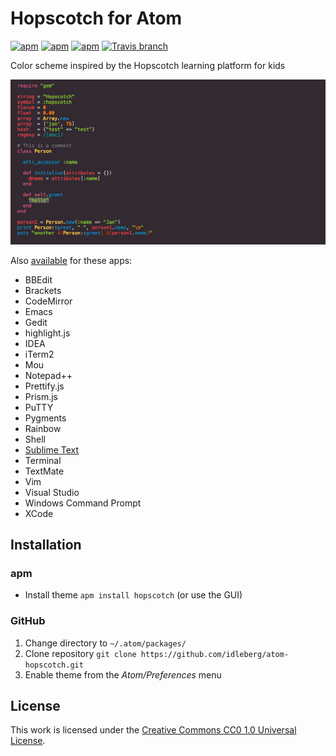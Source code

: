 # Hopscotch for Atom

[![apm](https://img.shields.io/apm/l/hopscotch.svg?style=flat-square)](https://atom.io/themes/hopscotch)
[![apm](https://img.shields.io/apm/v/hopscotch.svg?style=flat-square)](https://atom.io/packages/hopscotch)
[![apm](https://img.shields.io/apm/dm/hopscotch.svg?style=flat-square)](https://atom.io/packages/hopscotch)
[![Travis branch](https://img.shields.io/travis/idleberg/atom-hopscotch/master.svg?style=flat-square)](https://travis-ci.org/idleberg/atom-hopscotch)

Color scheme inspired by the Hopscotch learning platform for kids 

![Screenshot](https://raw.githubusercontent.com/idleberg/atom-hopscotch/master/preview.png)

Also [available](https://github.com/idleberg/Hopscotch) for these apps:

* BBEdit
* Brackets
* CodeMirror
* Emacs
* Gedit
* highlight.js
* IDEA
* iTerm2
* Mou
* Notepad++
* Prettify.js
* Prism.js
* PuTTY
* Pygments
* Rainbow
* Shell
* [Sublime Text](https://packagecontrol.io/packages/Hopscotch%20Color%20Scheme)
* Terminal
* TextMate
* Vim
* Visual Studio
* Windows Command Prompt
* XCode

## Installation

### apm

* Install theme `apm install hopscotch` (or use the GUI)

### GitHub

1. Change directory to `~/.atom/packages/`
2. Clone repository `git clone https://github.com/idleberg/atom-hopscotch.git`
3. Enable theme from the *Atom/Preferences* menu

## License

This work is licensed under the [Creative Commons CC0 1.0 Universal License](http://creativecommons.org/publicdomain/zero/1.0/legalcode).